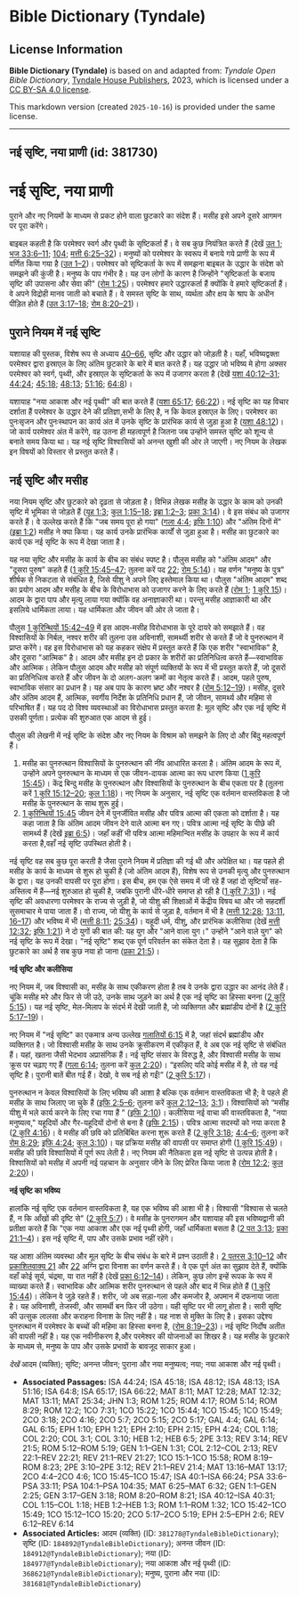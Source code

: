 # Bible Dictionary (Tyndale)

## License Information

**Bible Dictionary (Tyndale)** is based on and adapted from: _Tyndale Open Bible Dictionary_, [Tyndale House Publishers](https://tyndaleopenresources.com/), 2023, which is licensed under a [CC BY-SA 4.0 license](https://creativecommons.org/licenses/by-sa/4.0/legalcode.en).

This markdown version (created `2025-10-16`) is provided under the same license.



--------------------------------

## नई सृष्टि, नया प्राणी (id: 381730)

नई सृष्टि, नया प्राणी
=====================

पुराने और नए नियमों के माध्यम से प्रकट होने वाला छुटकारे का संदेश हैं। मसीह इसे अपने दूसरे आगमन पर पूरा करेंगे।

बाइबल कहती है कि परमेश्वर स्वर्ग और पृथ्वी के सृष्टिकर्ता हैं। वे सब कुछ नियंत्रित करते हैं (देखें [उत 1](https://ref.ly/Gen1:1-Gen1:31); [भज 33:6–11](https://ref.ly/Ps33:6-Ps33:11); [104](https://ref.ly/Ps104:1-Ps104:35); [मत्ती 6:25–32](https://ref.ly/Matt6:25-Matt6:32))। मनुष्यों को परमेश्वर के स्वरूप में बनाये गये प्राणी के रूप में वर्णित किया गया है ([उत 1–2](https://ref.ly/Gen1:1-Gen2:25))। परमेश्वर को सृष्टिकर्ता के रूप में समझना बाइबल के उद्धार के संदेश को समझने की कुंजी है। मनुष्य के पाप गंभीर है। यह उन लोगों के कारण है जिन्होंने "सृष्टिकर्ता के बजाय सृष्टि की उपासना और सेवा की" ([रोम 1:25](https://ref.ly/Rom1:25))। परमेश्वर हमारे उद्धारकर्ता हैं क्योंकि वे हमारे सृष्टिकर्ता हैं। वे अपने विद्रोही मानव जाती को बचाते हैं। वे समस्त सृष्टि के साथ, व्यर्थता और क्षय के श्राप के अधीन पीड़ित होते हैं ([उत 3:17–18](https://ref.ly/Gen3:17-Gen3:18); [रोम 8:20–21](https://ref.ly/Rom8:20-Rom8:21))।

पुराने नियम में नई सृष्टि
-------------------------

यशायाह की पुस्तक, विशेष रूप से अध्याय [40–66](https://ref.ly/Isa40:1-Isa66:24), सृष्टि और उद्धार को जोड़ती है। यहाँ, भविष्यद्वक्ता परमेश्वर द्वारा इस्राएल के लिए अंतिम छुटकारे के बारे में बात करते हैं। यह उद्धार जो भविष्य मे होगा अक्सर परमेश्वर को स्वर्ग, पृथ्वी, और इस्राएल के सृष्टिकर्ता के रूप में उजागर करता है (देखें [यशा 40:12–31](https://ref.ly/Isa40:12-Isa40:31); [44:24](https://ref.ly/Isa44:24); [45:18](https://ref.ly/Isa45:18); [48:13](https://ref.ly/Isa48:13); [51:16](https://ref.ly/Isa51:16); [64:8](https://ref.ly/Isa64:8))।

यशायाह "नया आकाश और नई पृथ्वी" की बात करते हैं ([यशा 65:17](https://ref.ly/Isa65:17); [66:22](https://ref.ly/Isa66:22))। नई सृष्टि का यह विचार दर्शाता हैं परमेश्वर के उद्धार देने की प्रतिज्ञा,सभी के लिए है, न कि केवल इस्राएल के लिए। परमेश्वर का पुनःसृजन और पुनःस्थापन का कार्य अंत में उनके सृष्टि के प्रारंभिक कार्य से जुड़ा हुआ है ([यशा 48:12](https://ref.ly/Isa48:12))। जो कार्य परमेश्वर अंत में करेंगे, वह उतना ही महत्वपूर्ण है जितना जब उन्होंने समस्त सृष्टि को शून्य से बनाते समय किया था। यह नई सृष्टि विश्वासियों को अनन्त खुशी की ओर ले जाएगी। नए नियम के लेखक इन विषयों को विस्तार से प्रस्तुत करते हैं।

नई सृष्टि और मसीह
-----------------

नया नियम सृष्टि और छुटकारे को दृढ़ता से जोड़ता है। विभिन्न लेखक मसीह के उद्धार के काम को उनकी सृष्टि में भूमिका से जोड़ते हैं ([यूह 1:3](https://ref.ly/John1:3); [कुल 1:15–18](https://ref.ly/Col1:15-Col1:18); [इब्रा 1:2–3](https://ref.ly/Heb1:2-Heb1:3); [प्रका 3:14](https://ref.ly/Rev3:14))। वे इस संबंध को उजागर करते हैं। वे उल्लेख करते हैं कि "जब समय पूरा हो गया" ([गला 4:4](https://ref.ly/Gal4:4); [इफि 1:10](https://ref.ly/Eph1:10)) और "अंतिम दिनों में" ([इब्रा 1:2](https://ref.ly/Heb1:2)) मसीह ने क्या किया। यह कार्य उनके प्रारंभिक कार्यों से जुड़ा हुआ है। मसीह का छुटकारे का कार्य एक नई सृष्टि के रूप में देखा जाता है।

यह नया सृष्टि और मसीह के कार्य के बीच का संबंध स्पष्ट है। पौलुस मसीह को "अंतिम आदम" और "दूसरा पुरुष" कहते हैं ([1 कुरि 15:45–47](https://ref.ly/1Cor15:45-1Cor15:47); तुलना करें पद [22](https://ref.ly/1Cor15:22); [रोम 5:14](https://ref.ly/Rom5:14))। यह वर्णन "मनुष्य के पुत्र" शीर्षक से निकटता से संबंधित है, जिसे यीशु ने अपने लिए इस्तेमाल किया था। पौलुस "अंतिम आदम" शब्द का प्रयोग आदम और मसीह के बीच के विरोधाभास को उजागर करने के लिए करते हैं ([रोम 1](https://ref.ly/Rom1:1-Rom1:32); [1 कुरि 15](https://ref.ly/1Cor15:1-1Cor15:58))। आदम के द्वारा पाप और मृत्यु लाया गया क्योंकि वह अनाज्ञाकारी था। परन्तु मसीह आज्ञाकारी था और इसलिये धार्मिकता लाया। यह धार्मिकता और जीवन की ओर ले जाता है।

पौलुस [1 कुरिन्थियों 15:42–49](https://ref.ly/1Cor15:42-1Cor15:49) में इस आदम\-मसीह विरोधाभास के पूरे दायरे को समझाते हैं। वह विश्वासियों के निर्बल, नश्वर शरीर की तुलना उस अविनाशी, सामर्थ्यी शरीर से करते हैं जो वे पुनरुत्थान में प्राप्त करेंगे। वह इस विरोधाभास को यह कहकर संक्षेप में प्रस्तुत करते हैं कि एक शरीर "स्वाभाविक" है, और दूसरा "आत्मिक" है। आदम और मसीह इन दो प्रकार के शरीरों का प्रतिनिधित्व करते हैं—स्वाभाविक और आत्मिक। लेकिन पौलुस आदम और मसीह को संपूर्ण व्यक्तियों के रूप में भी प्रस्तुत करते हैं, जो दूसरों का प्रतिनिधित्व करते हैं और जीवन के दो अलग\-अलग क्रमों का नेतृत्व करते हैं। आदम, पहले पुरुष, स्वाभाविक संसार का प्रधान है। यह अब पाप के कारण भ्रष्ट और नश्वर है ([रोम 5:12–19](https://ref.ly/Rom5:12-Rom5:19))। मसीह, दूसरे और अंतिम आदम हैं, आत्मिक, स्वर्गीय निर्देश के प्रतिनिधि प्रधान हैं, जो जीवन, सामर्थ्य और महिमा से परिभाषित हैं। यह पद दो विश्व व्यवस्थाओं का विरोधाभास प्रस्तुत करता है: मूल सृष्टि और एक नई सृष्टि में उसकी पूर्णता। प्रत्येक की शुरुआत एक आदम से हुई।

पौलुस की लेखनी में नई सृष्टि के संदेश और नए नियम के विश्राम को समझने के लिए दो और बिंदु महत्वपूर्ण हैं।

1. मसीह का पुनरुत्थान विश्वासियों के पुनरुत्थान की नींव आधारित करता है। अंतिम आदम के रूप में, उन्होंने अपने पुनरुत्थान के माध्यम से एक जीवन\-दायक आत्मा का रूप धारण किया ([1 कुरि 15:45](https://ref.ly/1Cor15:45))। केंद्र बिन्दु मसीह के पुनरुत्थान और विश्वासियों के पुनरुत्थान के बीच एकता पर है (तुलना करें [1 कुरि 15:12–20](https://ref.ly/1Cor15:12-1Cor15:20); [कुल 1:18](https://ref.ly/Col1:18))। नए नियम के अनुसार, नई सृष्टि एक वर्तमान वास्तविकता है जो मसीह के पुनरुत्थान के साथ शुरू हुई।
2. [1 कुरिन्थियों 15:45](https://ref.ly/1Cor15:45) जीवन देने में पुनर्जीवित मसीह और पवित्र आत्मा की एकता को दर्शाता है। यह कहा जाता है कि अंतिम आदम जीवन देने वाले आत्मा बन गए। पवित्र आत्मा नई सृष्टि के पीछे की सामर्थ्य हैं (देखें [इब्रा 6:5](https://ref.ly/Heb6:5))। जहाँ कहीं भी पवित्र आत्मा महिमान्वित मसीह के उपहार के रूप में कार्य करता है,वहाँ नई सृष्टि उपस्थित होती है।

नई सृष्टि वह सब कुछ पूरा करती है जैसा पुराने नियम में प्रतिज्ञा की गई थी और अपेक्षित था। यह पहले ही मसीह के कार्य के माध्यम से शुरू हो चुकी है (जो अंतिम आदम हैं), विशेष रूप से उनकी मृत्यु और पुनरुत्थान के द्वारा। यह उनकी वापसी पर पूरा होगा। इस बीच, हम एक ऐसे समय में जी रहे हैं जहां दो सृष्टियाँ सह\-अस्तित्व में हैं—नई शुरुआत हो चुकी है, जबकि पुरानी धीरे\-धीरे समाप्त हो रही है ([1 कुरि 7:31](https://ref.ly/1Cor7:31))। नई सृष्टि की अवधारणा परमेश्वर के राज्य से जुड़ी है, जो यीशु की शिक्षाओं में केंद्रीय विषय था और जो सहदर्शी सुसमाचार मे पाया जाता हैं। वो राज्य, जो यीशु के कार्य से जुड़ा है, वर्तमान में भी है ([मत्ती 12:28](https://ref.ly/Matt12:28); [13:11, 16–17](https://ref.ly/Matt13:11)) और भविष्य में भी ([मत्ती 8:11](https://ref.ly/Matt8:11); [25:34](https://ref.ly/Matt25:34))। यहूदी धर्म, यीशु, और प्रारंभिक कलीसिया (देखें [मत्ती 12:32](https://ref.ly/Matt12:32); [इफि 1:21](https://ref.ly/Eph1:21)) ने दो युगों की बात की: यह युग और "आने वाला युग।" उन्होंने "आने वाले युग" को नई सृष्टि के रूप में देखा। "नई सृष्टि" शब्द एक पूर्ण परिवर्तन का संकेत देता है। यह सुझाव देता है कि छुटकारे का अर्थ है सब कुछ नया हो जाना ([प्रका 21:5](https://ref.ly/Rev21:5))।

**नई सृष्टि और कलीसिया**

नए नियम में, जब विश्वासी का, मसीह के साथ एकीकरण होता है तब वे उनके द्वारा उद्धार का आनंद लेते हैं। चूंकि मसीह मरे और फिर से जी उठे, उनके साथ जुड़ने का अर्थ है एक नई सृष्टि का हिस्सा बनना ([2 कुरि 5:15](https://ref.ly/2Cor5:15))। यह नई सृष्टि, मेल\-मिलाप के संदर्भ में देखी जाती है, जो व्यक्तिगत और ब्रह्मांडीय दोनों है ([2 कुरि 5:17–19](https://ref.ly/2Cor5:17-2Cor5:19))।

नए नियम में "नई सृष्टि" का एकमात्र अन्य उल्लेख [गलातियों 6:15](https://ref.ly/Gal6:15) में है, जहां संदर्भ ब्रह्मांडीय और व्यक्तिगत है। जो विश्वासी मसीह के साथ उनके क्रूसीकरण में एकीकृत हैं, वे अब एक नई सृष्टि से संबंधित हैं। यहां, खतना जैसी भेदभाव अप्रासंगिक हैं। नई सृष्टि संसार के विरुद्ध है, और विश्वासी मसीह के साथ क्रूस पर चढ़ाए गए हैं ([गला 6:14](https://ref.ly/Gal6:14); तुलना करें [कुल 2:20](https://ref.ly/Col2:20))। “इसलिए यदि कोई मसीह में है, तो वह नई सृष्टि है। पुरानी बातें बीत गई हैं। देखो, वे सब नई हो गईं!” ([2 कुरि 5:17](https://ref.ly/2Cor5:17))। 

पुनरुत्थान न केवल विश्वासियों के लिए भविष्य की आशा है बल्कि एक वर्तमान वास्तविकता भी है; वे पहले ही मसीह के साथ जिलाए जा चुके हैं ([इफि 2:5–6](https://ref.ly/Eph2:5-Eph2:6); तुलना करें [कुल 2:12–13](https://ref.ly/Col2:12-Col2:13); [3:1](https://ref.ly/Col3:1))। विश्वासियों को “मसीह यीशु में भले कार्य करने के लिए रचा गया हैं ” ([इफि 2:10](https://ref.ly/Eph2:10))। कलीसिया नई वाचा की वास्तविकता है, "नया मनुष्यत्व," यहूदियों और गैर\-यहूदियों दोनों से बना है ([इफि 2:15](https://ref.ly/Eph2:15))। पवित्र आत्मा सदस्यों को नया करता है ([2 कुरि 4:16](https://ref.ly/2Cor4:16))। वे मसीह की छवि को प्रतिबिंबित करना शुरू करते हैं ([2 कुरि 3:18](https://ref.ly/2Cor3:18); [4:4–6](https://ref.ly/2Cor4:4-2Cor4:6); तुलना करें [रोम 8:29](https://ref.ly/Rom8:29); [इफि 4:24](https://ref.ly/Eph4:24); [कुल 3:10](https://ref.ly/Col3:10))। यह प्रक्रिया मसीह की वापसी पर समाप्त होगी ([1 कुरि 15:49](https://ref.ly/1Cor15:49))। मसीह की छवि विश्वासियों में पूर्ण रूप लेती है। नए नियम की नैतिकता इस नई सृष्टि से उत्पन्न होती है। विश्वासियों को मसीह में अपनी नई पहचान के अनुसार जीने के लिए प्रेरित किया जाता है ([रोम 12:2](https://ref.ly/Rom12:2); [कुल 2:20](https://ref.ly/Col2:20))।

**नई सृष्टि का भविष्य**

हालांकि नई सृष्टि एक वर्तमान वास्तविकता है, यह एक भविष्य की आशा भी है। विश्वासी "विश्वास से चलते हैं, न कि आँखों की दृष्टि से" ([2 कुरि 5:7](https://ref.ly/2Cor5:7))। वे मसीह के पुनरागमन और यशायाह की इस भविष्यद्वानी की प्रतीक्षा करते हैं कि "एक नया आकाश और एक नई पृथ्वी होगी, जहाँ धार्मिकता बसता है ([2 पत 3:13](https://ref.ly/2Pet3:13); [प्रका 21:1–4](https://ref.ly/Rev21:1-Rev21:4))। इस नई सृष्टि में, पाप और उसके प्रभाव नहीं रहेंगे।

यह आशा अंतिम व्यवस्था और मूल सृष्टि के बीच संबंध के बारे में प्रश्न उठाती है। [2 पतरस 3:10–12](https://ref.ly/2Pet3:10-2Pet3:12) और [प्रकाशितवाक्य 21](https://ref.ly/Rev21:1-Rev21:27) और [22](https://ref.ly/Rev22:1-Rev22:21) अग्नि द्वारा विनाश का वर्णन करते हैं। वे एक पूर्ण अंत का सुझाव देते हैं, क्योंकि वहाँ कोई सूर्य, चंद्रमा, या रात नहीं है (देखें [प्रका 6:12–14](https://ref.ly/Rev6:12-Rev6:14))। लेकिन, कुछ लोग इन्हें रूपक के रूप में व्याख्या करते हैं। स्वाभाविक और आत्मिक शरीर पुनरुत्थान से पहले और बाद में भिन्न होते हैं ([1 कुरि 15:44](https://ref.ly/1Cor15:44))। लेकिन वे जुड़े रहते हैं। शरीर, जो अब सड़ा\-गला और कमजोर है, अपमान में दफनाया जाता है। यह अविनाशी, तेजस्वी, और सामर्थी बन फिर जी उठेगा। यही सृष्टि पर भी लागू होता है। सारी सृष्टि की उत्सुक लालसा और कराहना विनाश के लिए नहीं है। यह नाश से मुक्ति के लिए है। इसका उद्देश्य पुनरुत्थान में परमेश्वर के बच्चों की महिमा का हिस्सा बनना है, ([रोम 8:19–23](https://ref.ly/Rom8:19-Rom8:23))। नई सृष्टि निर्दोष अतीत की वापसी नहीं है। यह एक नवीनीकरण है,और परमेश्वर की योजनाओं का शिखर है। यह मसीह के छुटकारे के माध्यम से, मनुष्य के पाप और उसके प्रभावों के बावजूद साकार हुआ।

*देखें* आदम (व्यक्ति); सृष्टि; अनन्त जीवन; पुराना और नया मनुष्यत्व; नया; नया आकाश और नई पृथ्वी।

* **Associated Passages:** ISA 44:24; ISA 45:18; ISA 48:12; ISA 48:13; ISA 51:16; ISA 64:8; ISA 65:17; ISA 66:22; MAT 8:11; MAT 12:28; MAT 12:32; MAT 13:11; MAT 25:34; JHN 1:3; ROM 1:25; ROM 4:17; ROM 5:14; ROM 8:29; ROM 12:2; 1CO 7:31; 1CO 15:22; 1CO 15:44; 1CO 15:45; 1CO 15:49; 2CO 3:18; 2CO 4:16; 2CO 5:7; 2CO 5:15; 2CO 5:17; GAL 4:4; GAL 6:14; GAL 6:15; EPH 1:10; EPH 1:21; EPH 2:10; EPH 2:15; EPH 4:24; COL 1:18; COL 2:20; COL 3:1; COL 3:10; HEB 1:2; HEB 6:5; 2PE 3:13; REV 3:14; REV 21:5; ROM 5:12–ROM 5:19; GEN 1:1–GEN 1:31; COL 2:12–COL 2:13; REV 22:1–REV 22:21; REV 21:1–REV 21:27; 1CO 15:1–1CO 15:58; ROM 8:19–ROM 8:23; 2PE 3:10–2PE 3:12; REV 21:1–REV 21:4; MAT 13:16–MAT 13:17; 2CO 4:4–2CO 4:6; 1CO 15:45–1CO 15:47; ISA 40:1–ISA 66:24; PSA 33:6–PSA 33:11; PSA 104:1–PSA 104:35; MAT 6:25–MAT 6:32; GEN 1:1–GEN 2:25; GEN 3:17–GEN 3:18; ROM 8:20–ROM 8:21; ISA 40:12–ISA 40:31; COL 1:15–COL 1:18; HEB 1:2–HEB 1:3; ROM 1:1–ROM 1:32; 1CO 15:42–1CO 15:49; 1CO 15:12–1CO 15:20; 2CO 5:17–2CO 5:19; EPH 2:5–EPH 2:6; REV 6:12–REV 6:14
* **Associated Articles:** आदम (व्यक्ति) (ID: `381278@TyndaleBibleDictionary`); सृष्टि (ID: `184892@TyndaleBibleDictionary`); अनन्त जीवन (ID: `184912@TyndaleBibleDictionary`); नया (ID: `184977@TyndaleBibleDictionary`); नया आकाश और नई पृथ्वी (ID: `368621@TyndaleBibleDictionary`); मनुष्य, पुराना और नया (ID: `381681@TyndaleBibleDictionary`)


